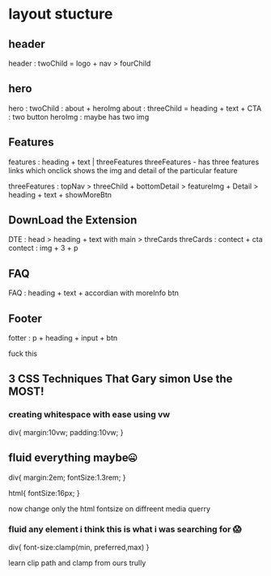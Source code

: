 # layout stucture

## header

header : twoChild = logo + nav > fourChild

## hero

hero : twoChild : about + heroImg
about : threeChild = heading + text + CTA : two button
heroImg : maybe has two img

## Features

features : heading + text | threeFeatures
threeFeatures - has three features links which onclick shows the img and detail of the particular feature

threeFeatures : topNav > threeChild + bottomDetail > featureImg + Detail > heading + text + showMoreBtn

## DownLoad the Extension

DTE : head > heading + text with main > threCards
threCards : contect + cta
contect : img + 3 + p

## FAQ

FAQ : heading + text + accordian with moreInfo btn

## Footer

fotter : p + heading + input + btn

fuck this

## 3 CSS Techniques That Gary simon Use the MOST!

### creating whitespace with ease using vw

div{
  margin:10vw;
  padding:10vw;
}

## fluid everything maybe🤐

div{
  margin:2em;
  fontSize:1.3rem;
}

html{
  fontSize:16px;
}

now change only the html fontsize on diffreent media querry

### fluid any element i think this is what i was searching for 😱

div{
font-size:clamp(min, preferred,max)
}

learn clip path and clamp from ours trully